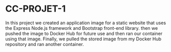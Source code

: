 # CC-PROJET-1
In this project we  created an  application image for a static website  that uses the Express Node.js  framework and Bootstrap front-end  library. 
then we pushed the image  to Docker Hub for future use and then ran our container using that image. Finally, we pulled  the stored image from my Docker Hub
repository and ran another container.
